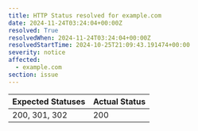 ```yaml
---
title: HTTP Status resolved for example.com
date: 2024-11-24T03:24:04+00:00Z
resolved: True
resolvedWhen: 2024-11-24T03:24:04+00:00Z
resolvedStartTime: 2024-10-25T21:09:43.191474+00:00
severity: notice
affected:
  - example.com
section: issue
---
```


| Expected Statuses | Actual Status  |
|-------------------|----------------|
| 200, 301, 302 | 200 |
